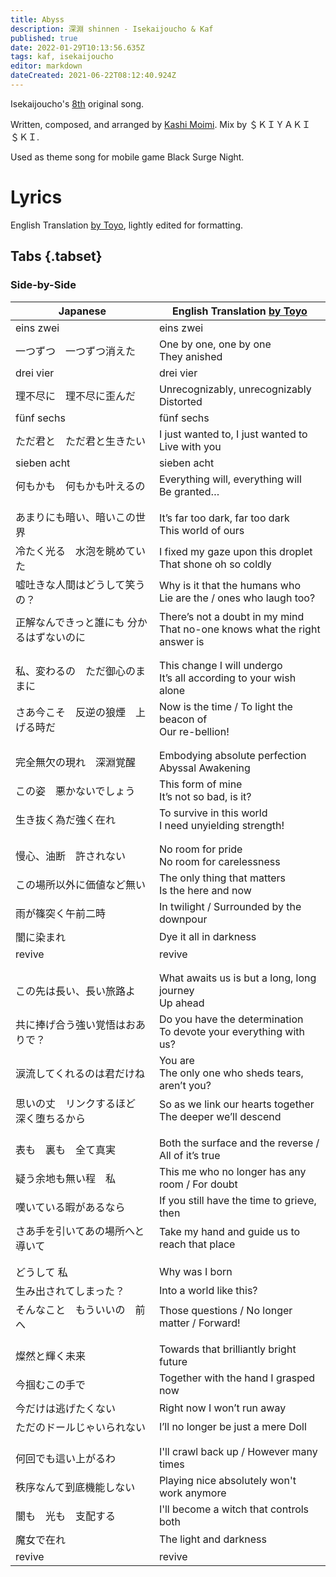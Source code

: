 ```yaml
---
title: Abyss
description: 深淵 shinnen - Isekaijoucho & Kaf
published: true
date: 2022-01-29T10:13:56.635Z
tags: kaf, isekaijoucho
editor: markdown
dateCreated: 2021-06-22T08:12:40.924Z
---
```


Isekaijoucho's [8th](/people/virtual/isekaijoucho#music-videos) original song.

Written, composed, and arranged by [Kashi Moimi](/people/artists/kashi-moimi). Mix by ＄ＫＩＹＡＫＩ＄ＫＩ.

Used as theme song for mobile game Black Surge Night.

# Lyrics

English Translation [by Toyo](https://docs.google.com/document/d/1PnmRm5KQd-cOgrwVRIQtbqFzYZOo4-10fVtsXxzrkTg/edit), lightly edited for formatting.

## Tabs {.tabset}

### Side-by-Side

|Japanese|English Translation [by Toyo](https://docs.google.com/document/d/1PnmRm5KQd-cOgrwVRIQtbqFzYZOo4-10fVtsXxzrkTg/edit)|
|--------|---|
|eins zwei|eins zwei|
|一つずつ　一つずつ消えた|One by one, one by one<br>They anished|
|drei vier|drei vier|
|理不尽に　理不尽に歪んだ|Unrecognizably, unrecognizably<br>Distorted|
|fünf sechs|fünf sechs|
|ただ君と　ただ君と生きたい|I just wanted to, I just wanted to<br>Live with you|
|sieben acht|sieben acht|
|何もかも　何もかも叶えるの|Everything will, everything will<br>Be granted…|
| | |
| | |
|あまりにも暗い、暗いこの世界|It’s far too dark, far too dark<br>This world of ours|
|冷たく光る　水泡を眺めていた|I fixed my gaze upon this droplet<br>That shone oh so coldly|
|嘘吐きな人間はどうして笑うの？|Why is it that the humans who<br>Lie are the / ones who laugh too?|
|正解なんできっと誰にも 分かるはずないのに|There’s not a doubt in my mind<br>That no-one knows what the right answer is|
| | |
| | |
|私、変わるの　ただ御心のままに|This change I will undergo<br>It’s all according to your wish alone|
|さあ今こそ　反逆の狼煙　上げる時だ|Now is the time / To light the beacon of<br>Our re-bellion!|
| | |
| | |
|完全無欠の現れ　深淵覚醒|Embodying absolute perfection<br>Abyssal Awakening|
|この姿　悪かないでしょう|This form of mine<br>It’s not so bad, is it?|
|生き抜く為だ強く在れ|To survive in this world<br>I need unyielding strength!|
| | |
| | |
|慢心、油断　許されない|No room for pride<br>No room for carelessness|
|この場所以外に価値など無い|The only thing that matters<br>Is the here and now|
|雨が篠突く午前二時|In twilight / Surrounded by the downpour|
|闇に染まれ|Dye it all in darkness|
|revive|revive|
| | |
| | |
|この先は長い、長い旅路よ|What awaits us is but a long, long journey<br>Up ahead|
|共に捧げ合う強い覚悟はおありで？|Do you have the determination<br>To devote your everything with us?|
|涙流してくれるのは君だけね|You are<br>The only one who sheds tears, aren’t you?|
|思いの丈　リンクするほど　深く堕ちるから|So as we link our hearts together<br>The deeper we’ll descend|
| | |
| | |
|表も　裏も　全て真実|Both the surface and the reverse / All of it’s true|
|疑う余地も無い程　私|This me who no longer has any room / For doubt|
|嘆いている暇があるなら|If you still have the time to grieve, then|
|さあ手を引いてあの場所へと導いて|Take my hand and guide us to reach that place|
| | |
| | |
|どうして 私|Why was I born|
|生み出されてしまった？|Into a world like this?|
|そんなこと　もういいの　前へ|Those questions / No longer matter / Forward! |
| | |
| | |
|燦然と輝く未来|Towards that brilliantly bright future|
|今掴むこの手で|Together with the hand I grasped now|
|今だけは逃げたくない|Right now I won’t run away|
|ただのドールじゃいられない|I’ll no longer be just a mere Doll|
| | |
| | |
|何回でも這い上がるわ|I'll crawl back up / However many times|
|秩序なんて到底機能しない|Playing nice absolutely won't work anymore|
|闇も　光も　支配する|I'll become a witch that controls both|
|魔女で在れ|The light and darkness|
|revive|revive|
